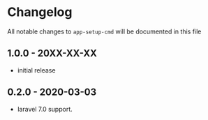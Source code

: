 # Changelog

All notable changes to `app-setup-cmd` will be documented in this file

## 1.0.0 - 20XX-XX-XX

- initial release

## 0.2.0 - 2020-03-03

- laravel 7.0 support.
